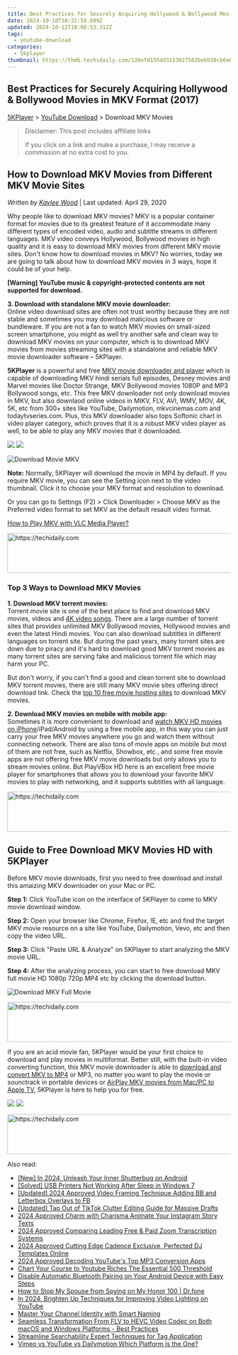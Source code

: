 ```yaml
---
title: Best Practices for Securely Acquiring Hollywood & Bollywood Movies in MKV Format (2017)
date: 2024-10-10T18:32:58.699Z
updated: 2024-10-12T18:08:53.312Z
tags:
  - youtube-download
categories:
  - 5kplayer
thumbnail: https://thmb.techidaily.com/130efd155dd3113027502bebb58cb6e6e0e86e94cc569dcea85fd93839ec481a.jpg
---
```


## Best Practices for Securely Acquiring Hollywood & Bollywood Movies in MKV Format (2017)

[5KPlayer](https://tools.techidaily.com/5kplayer/products/) \> [YouTube Download](https://tools.techidaily.com/5kplayer/youtube-download/) \> Download MKV Movies

>  Disclaimer: This post includes affiliate links
>
>  If you click on a link and make a purchase, I may receive a commission at no extra cost to you.
>

## How to Download MKV Movies from Different MKV Movie Sites

 _Written by [Kaylee Wood](https://www.quora.com/profile/Amanda-Hu-21)_ | Last updated: April 29, 2020 

Why people like to download MKV movies? MKV is a popular container format for movies due to its greatest feature of it accommodate many different types of encoded video, audio and subtitle streams in different languages. MKV video conveys Hollywood, Bollywood movies in high quality and it is easy to download MKV movies from different MKV movie sites. Don't know how to download movies in MKV? No worries, today we are going to talk about how to download MKV movies in 3 ways, hope it could be of your help. 

**\[Warning\] YouTube music & copyright-protected contents are not supported for download.**

**3\. Download with standalone MKV movie downloader:**   
Online video download sites are often not trust worthy because they are not stable and sometimes you may download malicious software or bundleware. If you are not a fan to watch MKV movies on small-sized screen smartphone, you might as well try another safe and clean way to download MKV movies on your computer, which is to download MKV movies from movies streaming sites with a standalone and reliable MKV movie downloader software – 5KPlayer. 

**5KPlayer** is a powerful and free [MKV movie downloader and player](https://tools.techidaily.com/5kplayer/youtube-download/) which is capable of downloading MKV hindi serials full episodes, Desney movies and Marvel movies like Doctor Strange, MKV Bollywood movies 1080P and MP3 Bollywood songs, etc. This free MKV downloader not only download movies in MKV, but also downlaod online videos in MIKV, FLV, AVI, WMV, MOV, 4K, 5K, etc from 300+ sites like YouTube, Dailymotion, mkvcinemas.com and todaytvseries.com. Plus, this MKV downloader also tops Softonic chart in video player category, which proves that it is a robust MKV video player as well, to be able to play any MKV movies that it downloaded. 

[![](https://www.5kplayer.com/youtube-download/../button/freedownwhitewin.png)](https://tools.techidaily.com/5kplayer/products/) [![](https://www.5kplayer.com/youtube-download/../button/freedownbackmac.png)](https://tools.techidaily.com/5kplayer/products/) 

![Download Movie MKV](https://www.5kplayer.com/youtube-download/img/download-mkv.jpg) 

**Note:** Normally, 5KPlayer will download the movie in MP4 by default. If you require MKV movie, you can see the Setting icon next to the video thumbnail. Click it to choose your MKV format and resolution to download.

 Or you can go to Settings (F2) > Click Downloader > Choose MKV as the Preferred video format to set MKV as the default resault video format. 

[How to Play MKV with VLC Media Player?](https://tools.techidaily.com/5kplayer/products/)

<!-- affiliate ads begin -->
<a href="https://appsumo.8odi.net/c/5597632/2037338/7443" target="_top" id="2037338">
  <img src="//a.impactradius-go.com/display-ad/7443-2037338" border="0" alt="https://techidaily.com" width="728" height="90"/>
</a>
<img height="0" width="0" src="https://appsumo.8odi.net/i/5597632/2037338/7443" style="position:absolute;visibility:hidden;" border="0" />
<!-- affiliate ads end -->

###  Top 3 Ways to Download MKV Movies

**1\. Download MKV torrent movies:**   
Torrent movie site is one of the best place to find and download MKV movies, videos and [4K video songs](https://tools.techidaily.com/5kplayer/youtube-download/). There are a large number of torrent sites that provides unlimited MKV Bollywood movies, Hollywood movies and even the latest Hindi movies. You can also download subtitles in different languages on torrent site. But during the past years, many torrent sites are down due to piracy and it's hard to download good MKV torrent movies as many torrent sites are serving fake and malicious torrent file which may harm your PC. 

But don't worry, if you can't find a good and clean torrent site to download MKV torrent movies, there are still many MKV movie sites offering direct download link. Check the [top 10 free movie hosting sites](https://tools.techidaily.com/5kplayer/youtube-download/) to download MKV movies. 

**2\. Download MKV movies on mobile with mobile app:**   
Sometimes it is more convenient to download and [watch MKV HD movies on iPhone](https://tools.techidaily.com/5kplayer/youtube-download/)/iPad/Android by using a free mobile app, in this way you can just carry your free MKV movies anywhere you go and watch them without connecting network. There are also tons of movie apps on mobile but most of them are not free, such as Netflix, Showbox, etc., and some free movie apps are not offering free MKV movie downloads but only allows you to stream movies online. But PlayVBox HD here is an excellent free movie player for smartphones that allows you to download your favorite MKV movies to play with networking, and it supports subtitles with all language. 

<!-- affiliate ads begin -->
<a href="https://appsumo.8odi.net/c/5597632/2082521/7443" target="_top" id="2082521">
  <img src="//a.impactradius-go.com/display-ad/7443-2082521" border="0" alt="https://techidaily.com" width="728" height="90"/>
</a>
<img height="0" width="0" src="https://appsumo.8odi.net/i/5597632/2082521/7443" style="position:absolute;visibility:hidden;" border="0" />
<!-- affiliate ads end -->

##  Guide to Free Download MKV Movies HD with 5KPlayer

Before MKV movie downloads, first you need to free download and install this amaizing MKV downloader on your Mac or PC. 

**Step 1:** Click YouTube icon on the interface of 5KPlayer to come to MKV movie download window. 

**Step 2:** Open your browser like Chrome, Firefox, IE, etc and find the target MKV movie resource on a site like YouTube, Dailymotion, Vevo, etc and then copy the video URL. 

**Step 3:** Click "Paste URL & Analyze" on 5KPlayer to start analyzing the MKV movie URL.

**Step 4:** After the analyzing process, you can start to free download MKV full movie HD 1080p 720p MP4 etc by clicking the download button.

![Download MKV Full Movie](https://www.5kplayer.com/youtube-download/img/download-shivaay.jpg) 

<!-- affiliate ads begin -->
<a href="https://ephamedtechinc.pxf.io/c/5597632/2137221/26400" target="_top" id="2137221">
  <img src="//a.impactradius-go.com/display-ad/26400-2137221" border="0" alt="https://techidaily.com" width="728" height="90"/>
</a>
<img height="0" width="0" src="https://ephamedtechinc.pxf.io/i/5597632/2137221/26400" style="position:absolute;visibility:hidden;" border="0" />
<!-- affiliate ads end -->

 If you are an acid movie fan, 5KPlayer would be your first choice to download and play movies in multiformat. Better still, with the built-in video converting function, this MKV movie downloader is able to [download and convert MKV to MP4](https://tools.techidaily.com/5kplayer/youtube-download/) or MP3, no matter you want to play the movie or sounctrack in portable devices or [AirPlay MKV movies from Mac/PC to Apple TV](https://tools.techidaily.com/5kplayer/airplay/), 5KPlayer is here to help you for free.

[![](https://www.5kplayer.com/youtube-download/../button/freedownwhitewin.png)](https://tools.techidaily.com/5kplayer/products/) [![](https://www.5kplayer.com/youtube-download/../button/freedownbackmac.png)](https://tools.techidaily.com/5kplayer/products/)

<!-- affiliate ads begin -->
<a href="https://appsumo.8odi.net/c/5597632/2100533/7443" target="_top" id="2100533">
  <img src="//a.impactradius-go.com/display-ad/7443-2100533" border="0" alt="https://techidaily.com" width="728" height="90"/>
</a>
<img height="0" width="0" src="https://appsumo.8odi.net/i/5597632/2100533/7443" style="position:absolute;visibility:hidden;" border="0" />
<!-- affiliate ads end -->

<ins class="adsbygoogle"
     style="display:block"
     data-ad-format="autorelaxed"
     data-ad-client="ca-pub-7571918770474297"
     data-ad-slot="1223367746"></ins>

<ins class="adsbygoogle"
     style="display:block"
     data-ad-client="ca-pub-7571918770474297"
     data-ad-slot="8358498916"
     data-ad-format="auto"
     data-full-width-responsive="true"></ins>

<span class="atpl-alsoreadstyle">Also read:</span>
<div><ul>
<li><a href="https://fox-helps.techidaily.com/new-in-2024-unleash-your-inner-shutterbug-on-android/"><u>[New] In 2024, Unleash Your Inner Shutterbug on Android</u></a></li>
<li><a href="https://printer-issues.techidaily.com/solved-usb-printers-not-working-after-sleep-in-windows-7/"><u>[Solved] USB Printers Not Working After Sleep in Windows 7</u></a></li>
<li><a href="https://facebook-clips.techidaily.com/updated-2024-approved-video-framing-technique-adding-bb-and-letterbox-overlays-to-fb/"><u>[Updated] 2024 Approved Video Framing Technique Adding BB and Letterbox Overlays to FB</u></a></li>
<li><a href="https://article-helps.techidaily.com/updated-tap-out-of-tiktok-clutter-editing-guide-for-massive-drafts/"><u>[Updated] Tap Out of TikTok Clutter Editing Guide for Massive Drafts</u></a></li>
<li><a href="https://extra-resources.techidaily.com/2024-approved-charm-with-charisma-animate-your-instagram-story-texts/"><u>2024 Approved Charm with Charisma Animate Your Instagram Story Texts</u></a></li>
<li><a href="https://screen-activity-recording.techidaily.com/2024-approved-comparing-leading-free-and-paid-zoom-transcription-systems/"><u>2024 Approved Comparing Leading Free & Paid Zoom Transcription Systems</u></a></li>
<li><a href="https://youtube-video-recordings.techidaily.com/2024-approved-cutting-edge-cadence-exclusive-perfected-dj-templates-online/"><u>2024 Approved Cutting Edge Cadence Exclusive, Perfected DJ Templates Online</u></a></li>
<li><a href="https://youtube-video-recordings.techidaily.com/2024-approved-decoding-youtubes-top-mp3-conversion-apps/"><u>2024 Approved Decoding YouTube's Top MP3 Conversion Apps</u></a></li>
<li><a href="https://youtube-video-recordings.techidaily.com/chart-your-course-to-youtube-riches-the-essential-500-threshold/"><u>Chart Your Course to Youtube Riches The Essential 500 Threshold</u></a></li>
<li><a href="https://some-approaches.techidaily.com/disable-automatic-bluetooth-pairing-on-your-android-device-with-easy-steps/"><u>Disable Automatic Bluetooth Pairing on Your Android Device with Easy Steps</u></a></li>
<li><a href="https://change-location.techidaily.com/how-to-stop-my-spouse-from-spying-on-my-honor-100-drfone-by-drfone-virtual-android/"><u>How to Stop My Spouse from Spying on My Honor 100 | Dr.fone</u></a></li>
<li><a href="https://youtube-video-recordings.techidaily.com/in-2024-brighten-up-techniques-for-improving-video-lighting-on-youtube/"><u>In 2024, Brighten Up Techniques for Improving Video Lighting on YouTube</u></a></li>
<li><a href="https://youtube-video-recordings.techidaily.com/master-your-channel-identity-with-smart-naming/"><u>Master Your Channel Identity with Smart Naming</u></a></li>
<li><a href="https://some-approaches.techidaily.com/seamless-transformation-from-flv-to-hevc-video-codec-on-both-macos-and-windows-platforms-best-practices/"><u>Seamless Transformation From FLV to HEVC Video Codec on Both macOS and Windows Platforms - Best Practices</u></a></li>
<li><a href="https://youtube-video-recordings.techidaily.com/streamline-searchability-expert-techniques-for-tag-application/"><u>Streamline Searchability Expert Techniques for Tag Application</u></a></li>
<li><a href="https://youtube-video-recordings.techidaily.com/vimeo-vs-youtube-vs-dailymotion-which-platform-is-the-one/"><u>Vimeo vs YouTube vs Dailymotion Which Platform Is the One?</u></a></li>
</ul></div>

